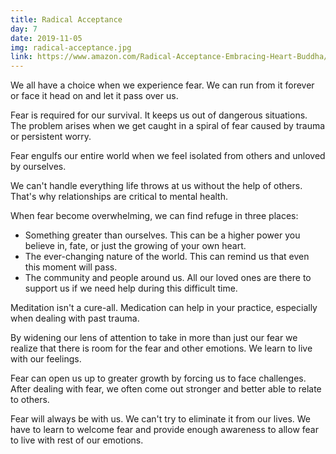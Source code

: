 ```yaml
---
title: Radical Acceptance
day: 7
date: 2019-11-05
img: radical-acceptance.jpg
link: https://www.amazon.com/Radical-Acceptance-Embracing-Heart-Buddha/dp/0553380990
---
```


We all have a choice when we experience fear. We can run from it forever or face
it head on and let it pass over us.

Fear is required for our survival. It keeps us out of dangerous situations. The
problem arises when we get caught in a spiral of fear caused by trauma or
persistent worry.

Fear engulfs our entire world when we feel isolated from others and unloved by
ourselves.

We can't handle everything life throws at us without the help of others. That's
why relationships are critical to mental health.

When fear become overwhelming, we can find refuge in three places:

- Something greater than ourselves. This can be a higher power you believe in,
  fate, or just the growing of your own heart.
- The ever-changing nature of the world. This can remind us that even this
  moment will pass.
- The community and people around us. All our loved ones are there to support us
  if we need help during this difficult time.
  
Meditation isn't a cure-all. Medication can help in your practice, especially
when dealing with past trauma.

By widening our lens of attention to take in more than just our fear we realize
that there is room for the fear and other emotions. We learn to live with our
feelings.

Fear can open us up to greater growth by forcing us to face challenges. After
dealing with fear, we often come out stronger and better able to relate to
others.

Fear will always be with us. We can't try to eliminate it from our lives. We
have to learn to welcome fear and provide enough awareness to allow fear to live
with rest of our emotions.
